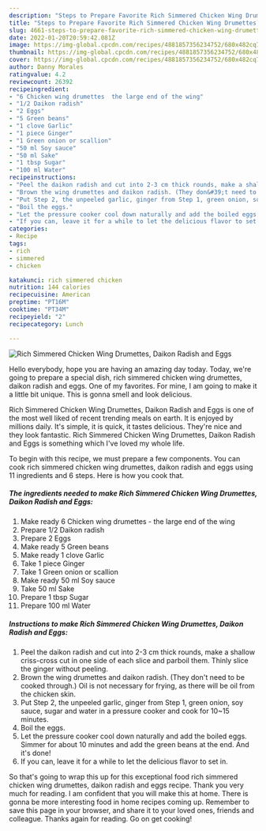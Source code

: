 ```yaml
---
description: "Steps to Prepare Favorite Rich Simmered Chicken Wing Drumettes, Daikon Radish and Eggs"
title: "Steps to Prepare Favorite Rich Simmered Chicken Wing Drumettes, Daikon Radish and Eggs"
slug: 4661-steps-to-prepare-favorite-rich-simmered-chicken-wing-drumettes-daikon-radish-and-eggs
date: 2022-01-20T20:59:42.081Z
image: https://img-global.cpcdn.com/recipes/4881857356234752/680x482cq70/rich-simmered-chicken-wing-drumettes-daikon-radish-and-eggs-recipe-main-photo.jpg
thumbnail: https://img-global.cpcdn.com/recipes/4881857356234752/680x482cq70/rich-simmered-chicken-wing-drumettes-daikon-radish-and-eggs-recipe-main-photo.jpg
cover: https://img-global.cpcdn.com/recipes/4881857356234752/680x482cq70/rich-simmered-chicken-wing-drumettes-daikon-radish-and-eggs-recipe-main-photo.jpg
author: Danny Morales
ratingvalue: 4.2
reviewcount: 26392
recipeingredient:
- "6 Chicken wing drumettes  the large end of the wing"
- "1/2 Daikon radish"
- "2 Eggs"
- "5 Green beans"
- "1 clove Garlic"
- "1 piece Ginger"
- "1 Green onion or scallion"
- "50 ml Soy sauce"
- "50 ml Sake"
- "1 tbsp Sugar"
- "100 ml Water"
recipeinstructions:
- "Peel the daikon radish and cut into 2-3 cm thick rounds, make a shallow criss-cross cut in one side of each slice and parboil them. Thinly slice the ginger without peeling."
- "Brown the wing drumettes and daikon radish. (They don&#39;t need to be cooked through.) Oil is not necessary for frying, as there will be oil from the chicken skin."
- "Put Step 2, the unpeeled garlic, ginger from Step 1, green onion, soy sauce, sugar and water in a pressure cooker and cook for 10~15 minutes."
- "Boil the eggs."
- "Let the pressure cooker cool down naturally and add the boiled eggs. Simmer for about 10 minutes and add the green beans at the end. And it&#39;s done!"
- "If you can, leave it for a while to let the delicious flavor to set in."
categories:
- Recipe
tags:
- rich
- simmered
- chicken

katakunci: rich simmered chicken 
nutrition: 144 calories
recipecuisine: American
preptime: "PT16M"
cooktime: "PT34M"
recipeyield: "2"
recipecategory: Lunch

---
```



![Rich Simmered Chicken Wing Drumettes, Daikon Radish and Eggs](https://img-global.cpcdn.com/recipes/4881857356234752/680x482cq70/rich-simmered-chicken-wing-drumettes-daikon-radish-and-eggs-recipe-main-photo.jpg)

Hello everybody, hope you are having an amazing day today. Today, we're going to prepare a special dish, rich simmered chicken wing drumettes, daikon radish and eggs. One of my favorites. For mine, I am going to make it a little bit unique. This is gonna smell and look delicious.



Rich Simmered Chicken Wing Drumettes, Daikon Radish and Eggs is one of the most well liked of recent trending meals on earth. It is enjoyed by millions daily. It's simple, it is quick, it tastes delicious. They're nice and they look fantastic. Rich Simmered Chicken Wing Drumettes, Daikon Radish and Eggs is something which I've loved my whole life.


To begin with this recipe, we must prepare a few components. You can cook rich simmered chicken wing drumettes, daikon radish and eggs using 11 ingredients and 6 steps. Here is how you cook that.

<!--inarticleads1-->

##### The ingredients needed to make Rich Simmered Chicken Wing Drumettes, Daikon Radish and Eggs:

1. Make ready 6 Chicken wing drumettes - the large end of the wing
1. Prepare 1/2 Daikon radish
1. Prepare 2 Eggs
1. Make ready 5 Green beans
1. Make ready 1 clove Garlic
1. Take 1 piece Ginger
1. Take 1 Green onion or scallion
1. Make ready 50 ml Soy sauce
1. Take 50 ml Sake
1. Prepare 1 tbsp Sugar
1. Prepare 100 ml Water




<!--inarticleads2-->

##### Instructions to make Rich Simmered Chicken Wing Drumettes, Daikon Radish and Eggs:

1. Peel the daikon radish and cut into 2-3 cm thick rounds, make a shallow criss-cross cut in one side of each slice and parboil them. Thinly slice the ginger without peeling.
1. Brown the wing drumettes and daikon radish. (They don&#39;t need to be cooked through.) Oil is not necessary for frying, as there will be oil from the chicken skin.
1. Put Step 2, the unpeeled garlic, ginger from Step 1, green onion, soy sauce, sugar and water in a pressure cooker and cook for 10~15 minutes.
1. Boil the eggs.
1. Let the pressure cooker cool down naturally and add the boiled eggs. Simmer for about 10 minutes and add the green beans at the end. And it&#39;s done!
1. If you can, leave it for a while to let the delicious flavor to set in.




So that's going to wrap this up for this exceptional food rich simmered chicken wing drumettes, daikon radish and eggs recipe. Thank you very much for reading. I am confident that you will make this at home. There is gonna be more interesting food in home recipes coming up. Remember to save this page in your browser, and share it to your loved ones, friends and colleague. Thanks again for reading. Go on get cooking!
